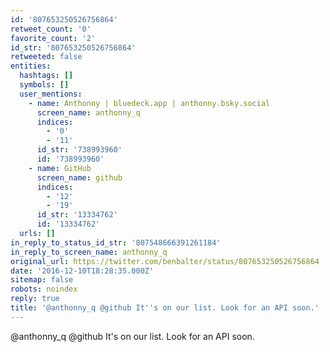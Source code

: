 ```yaml
---
id: '807653250526756864'
retweet_count: '0'
favorite_count: '2'
id_str: '807653250526756864'
retweeted: false
entities:
  hashtags: []
  symbols: []
  user_mentions:
    - name: Anthonny | bluedeck.app | anthonny.bsky.social
      screen_name: anthonny_q
      indices:
        - '0'
        - '11'
      id_str: '738993960'
      id: '738993960'
    - name: GitHub
      screen_name: github
      indices:
        - '12'
        - '19'
      id_str: '13334762'
      id: '13334762'
  urls: []
in_reply_to_status_id_str: '807548666391261184'
in_reply_to_screen_name: anthonny_q
original_url: https://twitter.com/benbalter/status/807653250526756864
date: '2016-12-10T18:28:35.000Z'
sitemap: false
robots: noindex
reply: true
title: '@anthonny_q @github It''s on our list. Look for an API soon.'
---
```


@anthonny_q @github It's on our list. Look for an API soon.